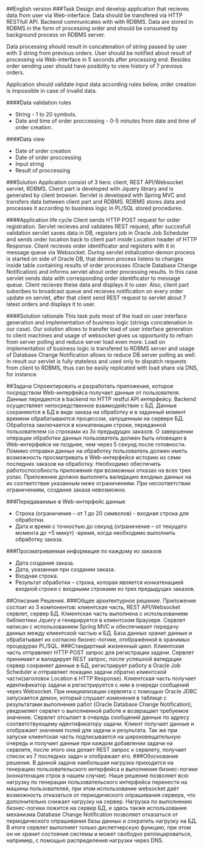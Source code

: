 ##English version
###Task
Design and develop application that recieves data from user via Web-interface. Data should be transfered via HTTP RESTfull API. Backend communicates with with RDBMS. Data are stored in RDBMS in the form of processing order and should be consumed by background process on RDBMS server.

Data processing should result in concatenation of string passed by user with 3 string from previous orders. User should be notified about result of processing via Web-interface in 5 seconds after processing end. Besides order sending user should have posibility to view history of 7 previous orders. 

Application should validate input data according rules below, order creation is impossible in case of invalid data.

####Data validation rules
* String - 1 to 20 symbols.
* Date and time of order proccessing - 0-5 minutes from date and time of order creation.

####Data view
* Date of order creation
* Date of order proccessing
* Input string
* Result of proccessing

###Solution
Application consist of 3 tiers: client, REST API/Websocket servlet, RDBMS. Client part is developed with Jquery library and is generated by client browser. Servlet is developed with Spring MVC and transfers data between client part and RDBMS. RDBMS stores data and processes it according to business logic in PL/SQL stored procedures.

####Application life cycle
Client sends HTTP POST request for order registration. Servlet recieves and validates REST request, after succesfull validation servlet saves data in DB, registers job in Oracle Job Scheduler and sends order location back to client part inside Location header of HTTP Response. Client recieves order identificator and registers with it in message queue via Websocket.
During servlet initialization demon process is started on side of Oracle DB, that demon process listens to changes inside table containing results of order processes (Oracle Database Change Notification) and informs servlet about order processing results. In this case servlet sends data with corresponding order identificator to message queue. Client recieves these data and displays it to user.
Also, client part subsribes to broadcast queue and recieves notification on every order update on servlet, after that client send REST request to servlet about 7 latest orders and displays it to user. 

####Solution rationale
This task puts most of the load on user interface generation and implementation of business logic (strings concatenation in our case). Our solution allows to transfer load of user interface generation to client machines and usage of websocket gives us opportunity to refrain from server polling and reduce server load even more. Load on implementation of business logic is transfered to RDBMS server and usage of Database Change Notification allows to reduce DB server polling as well. In result our servlet is fully stateless and used only to dispatch requests from client to RDBMS, thus can be easily replicated with load share via DNS, for instance.



##Задача
Спроектировать и разработать приложение, которое посредством Web-интерфейса получает
данные от пользователя. Данные передаются в backend по HTTP restful API интерфейсу. Backend
осуществляет непосредственное взаимодействие с БД. Данные сохраняются в БД в виде заказа на
обработку и в заданный момент времени обрабатываются процессом, запущенным на сервере БД.
Обработка заключается в конкатенации строки, переданной пользователем со строками из 3х
предыдущих заказов. О завершении операции обработки данных пользователь должен быть
оповещен в Web-интерфейсе не позднее, чем через 5 секунд после готовности. Помимо отправки
данных на обработку пользователь должен иметь возможность просматривать в Web-интерфейсе
историю из семи последних заказов на обработку. Необходимо обеспечить работоспособность
приложения при возможных отказах на всех трех узлах.
Приложение должно выполнять валидацию входных данных на их соответствие указанным ниже
ограничениям. При несоответствии ограничениям, создание заказа невозможно.

###Передаваемые в Web-интерфейс данные
* Строка (ограничение – от 1 до 20 символов) - входная строка для обработки.
* Дата и время с точностью до секунд (ограничение – от текущего момента до +5 минут) -время, когда необходимо выполнить обработку заказа.

###Просматриваемая информация по каждому из заказов
* Дата создания заказа.
* Дата, указанная при создании заказа.
* Входная строка.
* Результат обработки – строка, которая является конкатенацией входной строки с
входными строками из трех предыдущих заказов. 

##Описание Решения.
###Общее архитектурное решение.
Приложение состоит из 3 компонентов: клиентская часть, REST API/Websocket
сервлет, сервер БД. Клиентская часть выполнена с использованием библиотеки Jquery
и генерируется в клиентском браузере. Сервлет написан с использованием Spring
MVC и обеспечивает передачу данных между клиентской частью и БД. База данных
хранит данные и обрабатывает их согласно бизнес-логике, отображённой в хранимых
процедурах PL/SQL.
###Стандартный жизненный цикл​ .
Клиентская часть отправляет HTTP POST запрос для регистрации задачи.
Сервлет принимает и валидирует REST запрос, после успешной валидации сервер
сохраняет данные в БД, регистрирует работу в Oracle Job Scheduler и отправляет
локацию задачи обратно клиентской части(заголовок Location в HTTP Response).
Клиентская часть получает идентификатор задачи и регистрируется с ним в очереди
сообщений через Websocket.
При инициализации сервлета с помощью Oracle JDBC запускается демон,
который слушает изменения в таблице с результатами выполнения работ (Oracle
Database Change Notification), уведомляет сервлет о выполненной работе и
возвращает требуемое значение. Сервлет отсылает в очередь сообщений данные по
адресу соответствующему идентификатору задачи. Клиент получает данные и
отображает значения полей для задачи и результата.
Так же при запуске клиентская часть подписывается на широковещательную очередь
и получает данные при каждом добавлении задачи на сервлете, после этого она
делает REST запрос к сервлету, получает список из 7 последних задач и отображает
его.
###Обоснование решения.
В данной задаче наибольшая нагрузка приходится на генерацию пользовательского
интерфейса и выполнение бизнес-логики (конкатенация строк в нашем случае). Наше
решение позволяет всю нагрузку по генерации пользовательского интерфейса
перенести на машины пользователей, при этом использование websocket даёт
возможность отказаться от периодического опрашивания сервера, что дополнительно
снижает нагрузку на сервер. Нагрузка по выполнению бизнес-логики ложится на
сервер БД, и здесь также использование механизма Database Change Notification
позволяет отказаться от периодического опрашивания базы данных и сократить
нагрузку на БД. В итоге сервлет выполняет только диспетчерскую функцию, при этом
он не хранит состояния системы и может свободно реплицироваться, например, с
помощью распределения нагрузки через DNS.
